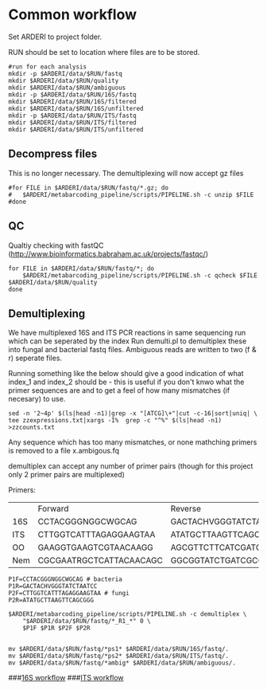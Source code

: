 # Common workflow

Set ARDERI to project folder.

RUN should be set to location where files are to be stored.

```shell
#run for each analysis
mkdir -p $ARDERI/data/$RUN/fastq
mkdir $ARDERI/data/$RUN/quality
mkdir $ARDERI/data/$RUN/ambiguous
mkdir -p $ARDERI/data/$RUN/16S/fastq
mkdir $ARDERI/data/$RUN/16S/filtered
mkdir $ARDERI/data/$RUN/16S/unfiltered
mkdir -p $ARDERI/data/$RUN/ITS/fastq
mkdir $ARDERI/data/$RUN/ITS/filtered
mkdir $ARDERI/data/$RUN/ITS/unfiltered
```

## Decompress files
This is no longer necessary. The demultiplexing will now accept gz files

```shell
#for FILE in $ARDERI/data/$RUN/fastq/*.gz; do 
#	$ARDERI/metabarcoding_pipeline/scripts/PIPELINE.sh -c unzip $FILE
#done
```

## QC
Qualtiy checking with fastQC (http://www.bioinformatics.babraham.ac.uk/projects/fastqc/)
```shell
for FILE in $ARDERI/data/$RUN/fastq/*; do 
	$ARDERI/metabarcoding_pipeline/scripts/PIPELINE.sh -c qcheck $FILE $ARDERI/data/$RUN/quality
done
```

## Demultiplexing

We have multiplexed 16S and ITS PCR reactions in same sequencing run which can be seperated by the index
Run demulti.pl to demultiplex these into fungal and bacterial fastq files. Ambiguous reads are written to two (f & r) seperate files.

Running something like the below should give a good indication of what index_1 and index_2 should be - this is useful if you don't knwo what the primer sequences are and to get a feel of how many mismatches (if necesary) to use. 
```shell
sed -n '2~4p' $(ls|head -n1)|grep -x "[ATCG]\+"|cut -c-16|sort|uniq| \
tee zzexpressions.txt|xargs -I%  grep -c "^%" $(ls|head -n1) >zzcounts.txt
```

Any sequence which has too many mismatches, or none mathching primers is removed to a file x.ambigous.fq

demultiplex can accept any number of primer pairs (though for this project only 2 primer pairs are multiplexed)

<table>
Primers:
<tr><td><td>Forward<td>Reverse</tr>
<tr><td>16S<td>CCTACGGGNGGCWGCAG<td>GACTACHVGGGTATCTAATCC</tr>
<tr><td>ITS<td>CTTGGTCATTTAGAGGAAGTAA<td>ATATGCTTAAGTTCAGCGGG</tr>
<tr><td>OO<td>GAAGGTGAAGTCGTAACAAGG<td>AGCGTTCTTCATCGATGTGC</tr>
<tr><td>Nem<td>CGCGAATRGCTCATTACAACAGC<td>GGCGGTATCTGATCGCC</tr>
</table>


```shell
P1F=CCTACGGGNGGCWGCAG # bacteria
P1R=GACTACHVGGGTATCTAATCC 
P2F=CTTGGTCATTTAGAGGAAGTAA # fungi
P2R=ATATGCTTAAGTTCAGCGGG

$ARDERI/metabarcoding_pipeline/scripts/PIPELINE.sh -c demultiplex \
	"$ARDERI/data/$RUN/fastq/*_R1_*" 0 \
	$P1F $P1R $P2F $P2R


mv $ARDERI/data/$RUN/fastq/*ps1* $ARDERI/data/$RUN/16S/fastq/.
mv $ARDERI/data/$RUN/fastq/*ps2* $ARDERI/data/$RUN/ITS/fastq/.
mv $ARDERI/data/$RUN/fastq/*ambig* $ARDERI/data/$RUN/ambiguous/.
```

###[16S workflow](../master/16S%20%20workflow.md)
###[ITS workflow](../master//ITS%20workflow.md)
